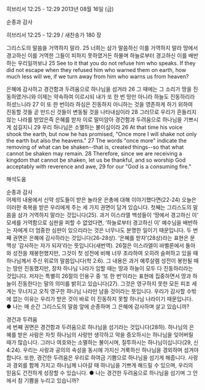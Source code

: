 히브리서 12:25 - 12:29 
2013년 08월 16일 (금)

순종과 감사



히브리서 12:25 - 12:29 / 새찬송가 180 장


그리스도의 말씀을 거역하지 말라.
25 너희는 삼가 말씀하신 이를 거역하지 말라 땅에서 경고하신 이를 거역한 그들이 피하지 못하였거든 하물며 하늘로부터 경고하신 이를 배반하는 우리일까보냐
25 See to it that you do not refuse him who speaks. If they did not escape when they refused him who warned them on earth, how much less will we, if we turn away from him who warns us from heaven?   

은혜에 감사하고 경건함과 두려움으로 하나님을 섬겨라
26 그 때에는 그 소리가 땅을 진동하였거니와 이제는 약속하여 이르시되 내가 또 한 번 땅만 아니라 하늘도 진동하리라 하셨느니라 27 이 또 한 번이라 하심은 진동하지 아니하는 것을 영존하게 하기 위하여 진동할 것들 곧 만드신 것들이 변동될 것을 나타내심이라 28 그러므로 우리가 흔들리지 않는 나라를 받았은즉 은혜를 받자 이로 말미암아 경건함과 두려움으로 하나님을 기쁘시게 섬길지니 29 우리 하나님은 소멸하는 불이심이라 
26 At that time his voice shook the earth, but now he has promised, "Once more I will shake not only the earth but also the heavens."  27 The words "once more" indicate the removing of what can be shaken--that is, created things--so that what cannot be shaken may remain. 28 Therefore, since we are receiving a kingdom that cannot be shaken, let us be thankful, and so worship God acceptably with reverence and awe, 29 for our "God is a consuming fire."

해석도움





순종과 감사  
어제의 내용에서 신약 성도들이 받은 놀라운 은총에 대해 이야기했다면(22-24) 오늘은 이러한 축복을 받은 우리에게 주는 세 가지 권면이 담겨 있습니다. 첫째는 그리스도의 말씀을 삼가 거역하지 말라는 것입니다(25). 과거 이스라엘 백성들이 ‘땅에서 경고하신 이’ 모세를 거역함으로 심판을 피할 수 없었다면, ‘하늘로부터 경고하신 이’ 예수님을 배반하는 자에게 더 엄중한 심판이 있으리라는 것은 너무나도 분명한 일이기 때문입니다. 두 번째 권면은 은혜에 감사하라는 것입니다(26-28상). ‘은혜를 받자’(28상)라는 표현은 문맥상 ‘감사하는 자가 되자’라는 뜻입니다(새번역). 26절은 이스라엘이 바벨론에서 돌아와 성전을 재봉헌했지만, 그것이 첫 성전에 비해 너무 초라하여 오히려 슬퍼하고 있을 때 하나님께서 주신 위로의 말씀입니다(학 2:6). 그 내용은 과거 예루살렘 성전이 봉헌될 때는 땅만 진동했지만, 장차 하나님 나라가 임할 때는 땅과 하늘이 모두 다 진동하리라는 것입니다. 저자는 특별히 26절의 인용구 중 ‘또 한 번’이라는 표현에 집중하면서 땅과 하늘이 진동한다는 말의 의미를 밝히고 있습니다(27). 그것은 영구하지 못한 모든 피조 세계는 무너지고 오직 영구한 하나님 나라만 남을 것이라는 뜻입니다. 우리가 감사할 수밖에 없는 이유는 우리가 받은 것이 바로 이 진동하지 못할 하나님 나라이기 때문입니다.  
● 나는 매 순간 그리스도의 말씀 앞에 순종하며 그 은혜에 감사하며 살고 있습니까? 

경건과 두려움  
세 번째 권면은 경건함과 두려움으로 하나님을 섬기라는 것입니다(28하). 하나님의 은혜를 받은 사람은 자칫 하나님의 사랑만 생각하고 악을 증오하시는 하나님을 잊어버릴 때가 많습니다. 그러나 여호와는 소멸하는 불이시며, 질투하시는 하나님이십니다(29, 신 4:24). 우리는 사랑과 공의의 속성을 동시에 가지신 거룩하신 하나님을 경외하며 섬겨야 합니다. 또한, 경건한 두려움은 우리로 하여금 기쁨으로 하나님을 섬기게 해줍니다. 사랑과 경외를 함께 가지고 하나님께 나아갈 때 하나님을 기쁘게 해드릴 수 있으며, 우리의 믿음도 건전하게 성장할 수 있습니다. 
● 나는 경건한 두려움으로 하나님을 섬기며 그 안에서 참 기쁨을 누리고 있습니까?